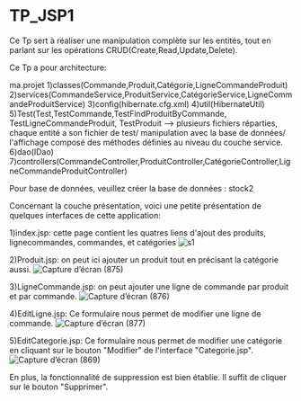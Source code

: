 # TP_JSP1



Ce Tp sert à réaliser une manipulation complète sur les entités, tout en parlant sur les opérations CRUD(Create,Read,Update,Delete).

Ce Tp a pour architecture:

ma.projet 
1)classes(Commande,Produit,Catégorie,LigneCommandeProduit) 
2)services(CommandeService,ProduitService,CatégorieService,LigneCommandeProduitService)
3)config(hibernate.cfg.xml) 
4)util(HibernateUtil) 
5)Test(Test,TestCommande,TestFindProduitByCommande, TestLigneCommandeProduit, TestProduit --> plusieurs fichiers réparties, chaque entité a son fichier de test/ manipulation avec la base de données/ l'affichage composé des méthodes définies au niveau du couche service.
6)dao(IDao)
7)controllers(CommandeController,ProduitController,CatégorieController,LigneCommandeProduitController)

Pour base de données, veuillez créer la base de données : stock2

Concernant la couche présentation, voici une petite présentation de quelques interfaces de cette application:

1)index.jsp: cette page contient les quatres liens d'ajout des produits, lignecommandes, commandes, et catégories
![s1](https://github.com/LAGHRIDATHASNAE/TP_JSP/assets/148015530/974e1f44-27ba-45ba-a37b-ad77f7ca36a4)

2)Produit.jsp: on peut ici ajouter un produit tout en précisant la catégorie aussi.
![Capture d’écran (875)](https://github.com/LAGHRIDATHASNAE/TP_JSP/assets/148015530/461a8b01-c77f-4761-8cfe-18b23e308902)

3)LigneCommande.jsp: on peut ajouter une ligne de commande par produit et par commande.
![Capture d’écran (876)](https://github.com/LAGHRIDATHASNAE/TP_JSP/assets/148015530/d012b2c5-062d-4814-a139-9ab361054629)

4)EditLigne.jsp: Ce formulaire nous permet de modifier une ligne de commande.
![Capture d’écran (877)](https://github.com/LAGHRIDATHASNAE/TP_JSP/assets/148015530/a373bfdc-d201-413f-8e85-d44a4210e6b3)

5)EditCategorie.jsp: Ce formulaire nous permet de modifier une catégorie en cliquant sur le bouton "Modifier" de l'interface "Categorie.jsp".
![Capture d’écran (869)](https://github.com/LAGHRIDATHASNAE/TP_JSP/assets/148015530/0e3a5e3e-d5bb-4b83-9985-79734ecb64b2)

En plus, la fonctionnalité de suppression est bien établie. Il suffit de cliquer sur le bouton "Supprimer".

